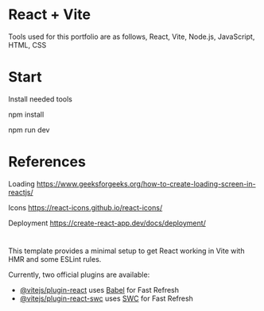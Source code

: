 # React + Vite
Tools used for this portfolio are as follows, React, Vite, Node.js, JavaScript, HTML, CSS 

# Start
Install needed tools

npm install

npm run dev

# References 

Loading
https://www.geeksforgeeks.org/how-to-create-loading-screen-in-reactjs/

Icons
https://react-icons.github.io/react-icons/

Deployment
https://create-react-app.dev/docs/deployment/


#

This template provides a minimal setup to get React working in Vite with HMR and some ESLint rules.

Currently, two official plugins are available:

- [@vitejs/plugin-react](https://github.com/vitejs/vite-plugin-react/blob/main/packages/plugin-react/README.md) uses [Babel](https://babeljs.io/) for Fast Refresh
- [@vitejs/plugin-react-swc](https://github.com/vitejs/vite-plugin-react-swc) uses [SWC](https://swc.rs/) for Fast Refresh
